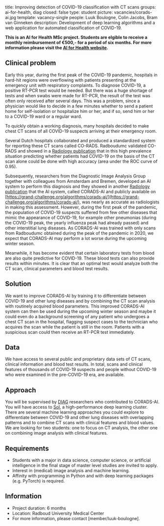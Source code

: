 title: Improving detection of COVID-19 classification with CT scans
groups: ai-for-health, diag
closed: false
type: student
picture: vacancies/corads-ai.jpg
template: vacancy-single
people: Luuk Boulogne, Colin Jacobs, Bram van Ginneken
description: Development of deep learning algorithms and a web application for automated classification of COVID-19.

**This is an AI for Health MSc project. Students are elgible to receive a monthly reimbursement of €500,- for a period of six months. For more information please visit the [AI for Health website](https://www.ai-for-health.nl/student_projects/).**

## Clinical problem
Early this year, during the first peak of the COVID-19 pandemic, hospitals in hard-hit regions were overflowing with patients presenting at the emergency unit with respiratory complaints. To diagnose COVID-19, a positive RT-PCR test would be needed. But there was a huge shortage of tests and when swabs were made for RT-PCR, the result of the test was often only received after several days. This was a problem, since a physician would like to decide in a few minutes whether to send a patient home for self-isolation or hospitalize him or her, and if so, send him or her to a COVID-19 ward or a regular ward. 

To quickly obtain a working diagnosis, many hospitals decided to make chest CT scans of all COVID-19 suspects arriving at their emergency room. 

Several Dutch hospitals collaborated and produced a standardized system for reporting these CT scans called CO-RADS. Radboudumc validated CO-RADS and showed in a [Radiology publication](https://pubs.rsna.org/doi/10.1148/radiol.2020201473) that in this high prevalence situation predicting whether patients had COVID-19 on the basis of the CT scan alone could be done with high accuracy (area under the ROC curve of 0.95).  

Subsequently, researchers from the Diagnostic Image Analysis Group together with colleagues from Amsterdam and Bremen, developed an AI system to perform this diagnosis and they showed in another [Radiology publication](https://pubs.rsna.org/doi/10.1148/radiol.2020202439) that the AI system, called CORADS-AI and publicly available on [https://grand-challenge.org/algorithms/corads-ai/](https://grand-challenge.org/algorithms/corads-ai/), was nearly as accurate as radiologists in making this assessment.
However, during the first peak of the pandemic, the population of COVID-19 suspects suffered from few other diseases that mimic the appearance of COVID-19, for example other pneumonias (during the COVID-19 peak, the yearly influenza peak had already passed) and other interstitial lung diseases. As CORADS-AI was trained with only scans from Radboudumc obtained during the peak of the pandemic in 2020, we expect that CORADS-AI may perform a lot worse during the upcoming winter season.

Meanwhile, it has become evident that certain laboratory tests from blood are also quite predictive for COVID-19. These blood tests can also provide results within minutes. It is clear that an optimal test would analyze both the CT scan, clinical parameters and blood test results.

## Solution 
We want to improve CORADS-AI by training it to differentiate between COVID-19 and other lung diseases and by combining the CT scan analysis with routinely acquired blood parameters. This improved CORADS-AI system can then be used during the upcoming winter season and maybe it could even do a background screening of any patient who undergoes a chest CT scan in the hospital, flagging suspect cases to the technician who acquires the scan while the patient is still in the room. Patients with a suspicious scan could then receive an RT-PCR test immediately.  

## Data
We have access to several public and proprietary data sets of CT scans, clinical information and blood test results. In total, scans and clinical features of thousands of COVID-19 suspects and people without COVID-19 who were examined in the pre-COVID-19 era, are available. 

## Approach
You will be supervised by [DIAG](http://www.diagnijmegen.nl) researchers who contributed to CORADS-AI. You will have access to [Sol](https://rtc.diagnijmegen.nl/software/sol/), a high-performance deep learning cluster. There are several machine learning approaches you could explore to differentiate between COVID-19 and other lung diseases with overlapping patterns and to combine CT scans with clinical features and blood values. We are looking for two students: one to focus on CT analysis, the other one on combining image analysis with clinical features.

## Requirements
- Students with a major in data science, computer science, or artificial intelligence in the final stage of master level studies are invited to apply.
- Interest in (medical) image analysis and machine learning.
- Affinity with programming in Python and with deep learning packages (e.g. PyTorch) is required.

## Information
-	Project duration: 6 months
-	Location: Radboud University Medical Center
-	For more information, please contact [member/luuk-boulogne]. 

